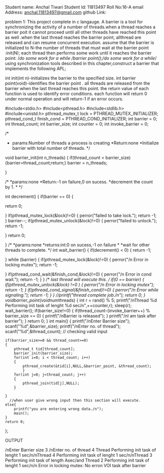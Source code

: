 
Student name: Anchal Tiwari
Student Id: 11813497
Roll No:16-A
email Address: anchal.11813497@gmail.com
github Link:

problem 1: This project complete in c langauge. A barrier is a tool for synchronizing the activity of a
 number of threads.when a thread reaches a barrier poit it cannot proceed until all other threads have reached
this point as well .when the last thread reaches the barrier point, allthread are released and can resume concurrent execution.
assume that the barrier is initialized to N-the number of threads that must wait at the barrier point :init(N);
each thread then performs some work until it reaches the barrier point:
/*do some work for a while /barrier point();/do some work for a while*/
using synchronization tools described in this chapter,construct a barrier that implements the following APL;

int init(int n)-initializes the barrier to the specified size. int barrier point(void)-identifies the barrier point .
all threads are released from the barrier when the last thread reaches this point.
the return value of each function is used to identify error conditions. each function will return 0 under normal operation
and will return-1 if an error occurs.


#include<stdio.h>
#include<pthread.h>
#include<stdlib.h>
#include<unistd.h>
pthread_mutex_t lock = PTHREAD_MUTEX_INITIALIZER;
pthread_cond_t finish_cond = PTHREAD_COND_INITIALIZER;
int barrier = 0;
int thread_count;
int barrier_size;
int counter = 0;
int invoke_barrier = 0;


/*
* params:Number of threads a process is creating 
*Return:none 
*Initialize barrier with total number of threads.
*/


void barrier_init(int n_threads)
{
if(thread_count < barrier_size) {barrier=thread_count;return;}
barrier = n_threads;
	
}

/*
*params:none
*Return:-1 on failure,0 on sucess.
*decrement the count by 1.
*
*/

int decrement()
{
 if(barrier == 0)
{
	
 return 0;
		
}
 if(pthread_mutex_lock(&lock)!=0)
{
 perror("failed to take lock.");
 return -1;
}
 barrier--;
 if(pthread_mutex_unlock(&lock)!=0)
{
 perror("failed to unlock.");
 return -1;
		
}
	return 0;
	
}
/*
*params:none
*returns:int:0 on sucess,-1 on failure
*
*wait for other threads to complete.
*/
int wait_barrier()
{
 if(decrement() < 0)
{
 return -1;
	
}
	while (barrier)
{
 if(pthread_mutex_lock(&lock)!=0)
{
 perror("/n Error in locking mutex");
 return -1;
			
}
 if(pthread_cond_wait(&finish_cond,&lock)!=0)
{
 perror("/n Error in cond wait.");
 return -1;
		}
}
/*
*last thread will execute this.
*/
if(0 == barrier) 
{
	if(pthread_mutex_unlock(&lock) !=0 )
{
		perror("/n Error in locking mutex");
		return -1;
}
	if(pthread_cond_signal(&finish_cond)!=0)
{
		perror("/n Error while signaling.");
		return -1;
}
}
//printf("thread complete job./n");
return 0;
}
void*barrier_point(void*numthreads)
{
	int r = rand() % 5;
	printf("/nThread %d Performing init task of lenght %d sec/n",++counter,r);
	sleep(r);
	wait_barrier();
	if(barrier_size!=0)
	{
		if(thread_count-(invoke_barrier++)  % barrier_size == 0)
		{
		printf("/nBarrier is released");
		}
			printf("/nI am task after barrier");
		}
		return 0;
	}
	int main()
	{
	printf("/nEnter Barrier size");
	scanf("%d",&barrier_size);
	printf("/nEnter no. of thread");
	scanf("%d",&thread_count);
//     checking valid input

	if(barrier_size>=0 && thread_count>=0)
	{
		pthread_t tid[thread_count];
		barrier_init(barrier_size);
		for(int i=0; i < thread_count; i++)
		{
			pthread_create(&tid[i],NULL,&barrier_point, &thread_count);
			}
		for(int j=0; j<thread_count; j++)
		{
			pthread_join(tid[j],NULL);
		}
		
	}
      //when user give wrong input then this section will execute.	
	else{
		printf("you are entering wrong data./n");
		main();
	}
	return 0;
}; 

OUTPUT

/nEnter Barrier size
3
/nEnter no. of thread
4
Thread Performing init task of lenght 1 sec/n/nThread 4 Performing init task 
of lenght 1 sec/n/nThread 3 Performing init task of length Asec/and Thread 2 
Performing init task of lenght 1 sec/n/n Error in locking mutex: 
No erron VOI task after barrier
